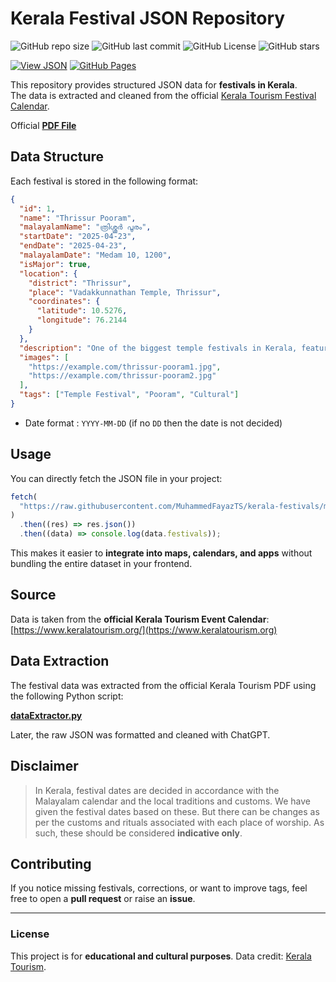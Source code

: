 # Kerala Festival JSON Repository

![GitHub repo size](https://img.shields.io/github/repo-size/MuhammedFayazTS/kerala-festivals?label=Repo%20Size)
![GitHub last commit](https://img.shields.io/github/last-commit/MuhammedFayazTS/kerala-festivals?color=blue&label=Last%20Update)
![GitHub License](https://img.shields.io/github/license/MuhammedFayazTS/kerala-festivals)
![GitHub stars](https://img.shields.io/github/stars/MuhammedFayazTS/kerala-festivals?style=social)

[![View JSON](https://img.shields.io/badge/View-Festivals.json-green?logo=json&logoColor=white)](https://raw.githubusercontent.com/MuhammedFayazTS/kerala-festivals/main/festivals.json)
[![GitHub Pages](https://img.shields.io/badge/Live%20View-GitHub%20Pages-blue?logo=github)](https://MuhammedFayazTS.github.io/kerala-festivals/festivals.json)

This repository provides structured JSON data for **festivals in Kerala**.  
The data is extracted and cleaned from the official [Kerala Tourism Festival Calendar](https://www.keralatourism.org).

Official [**PDF File**](https://www.keralatourism.org/ebrochures/digital-event-calendar/76)

## Data Structure

Each festival is stored in the following format:

```json
{
  "id": 1,
  "name": "Thrissur Pooram",
  "malayalamName": "ത്രിശ്ശൂർ പൂരം",
  "startDate": "2025-04-23",
  "endDate": "2025-04-23",
  "malayalamDate": "Medam 10, 1200",
  "isMajor": true,
  "location": {
    "district": "Thrissur",
    "place": "Vadakkunnathan Temple, Thrissur",
    "coordinates": {
      "latitude": 10.5276,
      "longitude": 76.2144
    }
  },
  "description": "One of the biggest temple festivals in Kerala, featuring decorated elephants, percussion ensembles, and fireworks.",
  "images": [
    "https://example.com/thrissur-pooram1.jpg",
    "https://example.com/thrissur-pooram2.jpg"
  ],
  "tags": ["Temple Festival", "Pooram", "Cultural"]
}
```

- Date format : ```YYYY-MM-DD``` (if no ```DD``` then the date is not decided)

## Usage

You can directly fetch the JSON file in your project:

```js
fetch(
  "https://raw.githubusercontent.com/MuhammedFayazTS/kerala-festivals/main/festivals.json"
)
  .then((res) => res.json())
  .then((data) => console.log(data.festivals));
```

This makes it easier to **integrate into maps, calendars, and apps** without bundling the entire dataset in your frontend.

## Source

Data is taken from the **official Kerala Tourism Event Calendar**:
 [https://www.keralatourism.org/](https://www.keralatourism.org)

## Data Extraction

The festival data was extracted from the official Kerala Tourism PDF using the following Python script:

[**dataExtractor.py**](./dataExtractor.py)

Later, the raw JSON was formatted and cleaned with ChatGPT.

##  Disclaimer

> In Kerala, festival dates are decided in accordance with the Malayalam calendar and the local traditions and customs.
> We have given the festival dates based on these. But there can be changes as per the customs and rituals associated with each place of worship.
> As such, these should be considered **indicative only**.

##  Contributing

If you notice missing festivals, corrections, or want to improve tags, feel free to open a **pull request** or raise an **issue**.

---

### License

This project is for **educational and cultural purposes**. Data credit: [Kerala Tourism](https://www.keralatourism.org/).
